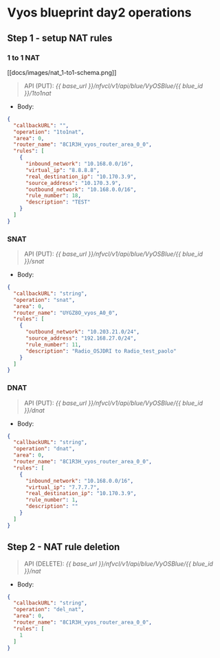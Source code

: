 # Vyos blueprint day2 operations
## Step 1 - setup NAT rules
### 1 to 1 NAT
[[docs/images/nat_1-to1-schema.png]]
> API (PUT): *{{ base_url }}/nfvcl/v1/api/blue/VyOSBlue/{{ blue_id }}/1to1nat*
- Body:
```json
{
  "callbackURL": "",
  "operation": "1to1nat",
  "area": 0,
  "router_name": "8C1R3H_vyos_router_area_0_0",
  "rules": [
    {
      "inbound_network": "10.168.0.0/16",
      "virtual_ip": "8.8.8.8",
      "real_destination_ip": "10.170.3.9",
      "source_address": "10.170.3.9",
      "outbound_network": "10.168.0.0/16",
      "rule_number": 18,
      "description": "TEST"
    }
  ]
}
```

### SNAT
> API (PUT): *{{ base_url }}/nfvcl/v1/api/blue/VyOSBlue/{{ blue_id }}/snat*
- Body:
```json
{
  "callbackURL": "string",
  "operation": "snat",
  "area": 0,
  "router_name": "UYGZ8O_vyos_A0_0",
  "rules": [
    {
      "outbound_network": "10.203.21.0/24",
      "source_address": "192.168.27.0/24",
      "rule_number": 11,
      "description": "Radio_OSJDRI to Radio_test_paolo"
    }
  ]
}
```

### DNAT
> API (PUT): *{{ base_url }}/nfvcl/v1/api/blue/VyOSBlue/{{ blue_id }}/dnat*
- Body:
```json
{
  "callbackURL": "string",
  "operation": "dnat",
  "area": 0,
  "router_name": "8C1R3H_vyos_router_area_0_0",
  "rules": [
    {
      "inbound_network": "10.168.0.0/16",
      "virtual_ip": "7.7.7.7",
      "real_destination_ip": "10.170.3.9",
      "rule_number": 1,
      "description": ""
    }
  ]
}
```

## Step 2 - NAT rule deletion
> API (DELETE): *{{ base_url }}/nfvcl/v1/api/blue/VyOSBlue/{{ blue_id }}/nat*
- Body:
``` json
{
  "callbackURL": "string",
  "operation": "del_nat",
  "area": 0,
  "router_name": "8C1R3H_vyos_router_area_0_0",
  "rules": [
    1
  ]
}
```

